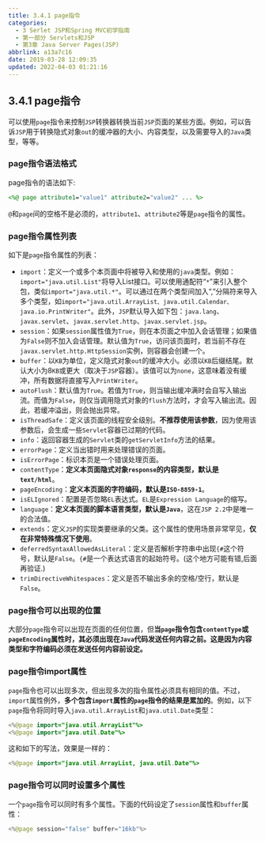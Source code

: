 ```yaml
---
title: 3.4.1 page指令
categories: 
  - 3 Serlet JSP和Spring MVC初学指南
  - 第一部分 Servlets和JSP
  - 第3章 Java Server Pages(JSP)
abbrlink: a13a7c16
date: 2019-03-28 12:09:35
updated: 2022-04-03 01:21:16
---
```

## 3.4.1 page指令 ##
可以使用`page`指令来控制`JSP`转换器转换当前`JSP`页面的某些方面。例如，可以告诉`JSP`用于转换隐式对象`out`的缓冲器的大小、内容类型，以及需要导入的`Java`类型，等等。
### page指令语法格式 ###
page指令的语法如下:
```jsp
<%@ page attribute1="value1" attribute2="value2" ... %>
```
`@`和`page`间的空格不是必须的，`attribute1`、`attribute2`等是`page`指令的属性。
### page指令属性列表 ###
如下是`page`指令属性的列表：
- `import`：定义一个或多个本页面中将被导入和使用的`java`类型。例如：`import="java.util.List"`将导入List接口。可以使用通配符“`*`”来引入整个包，类似`import="java.util.*"`。可以通过在两个类型间加入“,”分隔符来导入多个类型，如`import="java.util.ArrayList、java.util.Calendar、java.io.PrintWriter"`。此外，`JSP`默认导入如下包：`java.lang`、`javax.servlet`、`javax.servlet.http`、`javax.servlet.jsp`。
- `session`：如果`session`属性值为`True`，则在本页面之中加入会话管理；如果值为`False`则不加入会话管理。默认值为`True`，访问该页面时，若当前不存在`javax.servlet.http.HttpSession`实例，则容器会创建一个。
- `buffer`：以`KB`为单位，定义隐式对象`out`的缓冲大小。必须以`KB`后缀结尾。默认大小为8`KB`或更大（取决于`JSP`容器）。该值可以为`none`，这意味着没有缓冲，所有数据将直接写入`PrintWriter`。
- `autoFlush`：默认值为`True`。若值为`True`，则当输出缓冲满时会自写入输出流。而值为`False`，则仅当调用隐式对象的`flush`方法时，才会写入输出流。因此，若缓冲溢出，则会抛出异常。
- `isThreadSafe`：定义该页面的线程安全级别。**不推荐使用该参数**，因为使用该参数后，会生成一些`Servlet`容器已过期的代码。
- `info`：返回容器生成的`Servlet`类的`getServletInfo`方法的结果。
- `errorPage`：定义当出错时用来处理错误的页面。
- `isErrorPage`：标识本页是一个错误处理页面。
- `contentType`：**定义本页面隐式对象`response`的内容类型，默认是`text/html`**。
- `pageEncoding`：**定义本页面的字符编码，默认是`ISO-8859-1`**。
- `isELIgnored`：配置是否忽略`EL`表达式。`EL`是`Expression Language`的缩写。
- `language`：**定义本页面的脚本语言类型，默认是`Java`**，这在`JSP 2.2`中是唯一的合法值。
- `extends`：定义`JSP`的实现类要继承的父类。这个属性的使用场景非常罕见，**仅在非常特殊情况下使用**。
- `deferredSyntaxAllowedAsLiteral`：定义是否解析字符串中出现<code>&#123;&#35;</code>这个符号，默认是`False`。<code>&#123;&#35;</code>是一个表达式语言的起始符号。(这个地方可能有错,后面再验证.)
- `trimDirectiveWhitespaces`：定义是否不输出多余的空格/空行，默认是`False`。

### page指令可以出现的位置 ###
大部分`page`指令可以出现在页面的任何位置，但**当`page`指令包含`contentType`或`pageEncoding`属性时，其必须出现在`Java`代码发送任何内容之前。这是因为内容类型和字符编码必须在发送任何内容前设定。**

### page指令import属性 ###
`page`指令也可以出现多次，但出现多次的指令属性必须具有相同的值。不过，`import`属性例外，**多个包含`import`属性的`page`指令的结果是累加的**。例如，以下`page`指令将同时导入`java.util.ArrayList`和`java.util.Date`类型：
```java
<%@page import="java.util.ArrayList"%>
<%@page import="java.util.Date"%>
```
这和如下的写法，效果是一样的：
```java
<%@page import="java.util.ArrayList, java.util.Date"%>
```
### page指令可以同时设置多个属性 ###
一个`page`指令可以同时有多个属性。下面的代码设定了`session`属性和`buffer`属性：
```java
<%@page session="false" buffer="16kb"%>
```
